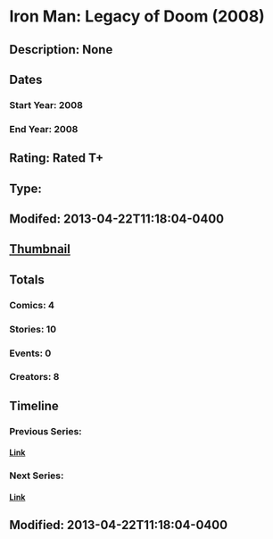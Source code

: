 # Iron Man: Legacy of Doom (2008)
## Description: None
## Dates
### Start Year: 2008
### End Year: 2008
## Rating: Rated T+
## Type: 
## Modifed: 2013-04-22T11:18:04-0400
## [Thumbnail](http://i.annihil.us/u/prod/marvel/i/mg/d/f0/5175545564d29.jpg)
## Totals
### Comics: 4
### Stories: 10
### Events: 0
### Creators: 8
## Timeline
### Previous Series: 
#### [Link]()
### Next Series: 
#### [Link]()
## Modified: 2013-04-22T11:18:04-0400